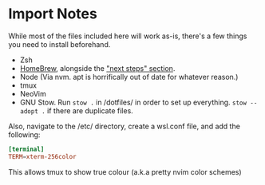 # Import Notes

While most of the files included here will work as-is, there's a few things you need to install beforehand.

+ Zsh
+ [HomeBrew](https://brew.sh/), alongside the ["next steps" section](https://docs.brew.sh/Installation).
+ Node (Via nvm. apt is horrifically out of date for whatever reason.)
+ tmux
+ NeoVim
+ GNU Stow. Run `stow .` in /dotfiles/ in order to set up everything. `stow --adopt .` if there are duplicate files.

Also, navigate to the /etc/ directory, create a wsl.conf file, and add the following:

```conf
[terminal]
TERM=xterm-256color
```

This allows tmux to show true colour (a.k.a pretty nvim color schemes)
